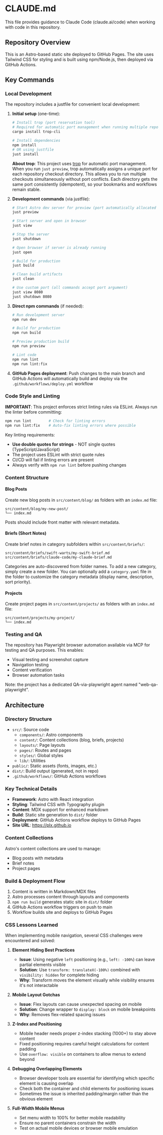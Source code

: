 # CLAUDE.md

This file provides guidance to Claude Code (claude.ai/code) when working with code in this repository.

## Repository Overview

This is an Astro-based static site deployed to GitHub Pages. The site uses Tailwind CSS for styling and is built using npm/Node.js, then deployed via GitHub Actions.

## Key Commands

### Local Development

The repository includes a justfile for convenient local development:

1. **Initial setup** (one-time):
   ```bash
   # Install trop (port reservation tool)
   # Required for automatic port management when running multiple repo checkouts
   cargo install trop-cli

   # Install dependencies
   npm install
   # OR using justfile
   just install
   ```

   **About trop**: This project uses [trop](https://github.com/plx/trop) for automatic port management. When you run `just preview`, trop automatically assigns a unique port for each repository checkout directory. This allows you to run multiple checkouts simultaneously without port conflicts. Each directory gets the same port consistently (idempotent), so your bookmarks and workflows remain stable.

2. **Development commands** (via justfile):
   ```bash
   # Start Astro dev server for preview (port automatically allocated by trop)
   just preview
   
   # Start server and open in browser
   just view
   
   # Stop the server
   just shutdown
   
   # Open browser if server is already running
   just open
   
   # Build for production
   just build
   
   # Clean build artifacts
   just clean
   
   # Use custom port (all commands accept port argument)
   just view 8080
   just shutdown 8080
   ```

3. **Direct npm commands** (if needed):
   ```bash
   # Run development server
   npm run dev
   
   # Build for production
   npm run build
   
   # Preview production build
   npm run preview
   
   # Lint code
   npm run lint
   npm run lint:fix
   ```

4. **GitHub Pages deployment**: Push changes to the main branch and GitHub Actions will automatically build and deploy via the `.github/workflows/deploy.yml` workflow

### Code Style and Linting

**IMPORTANT**: This project enforces strict linting rules via ESLint. Always run the linter before committing:

```bash
npm run lint        # Check for linting errors
npm run lint:fix    # Auto-fix linting errors where possible
```

Key linting requirements:
- **Use double quotes for strings** - NOT single quotes (TypeScript/JavaScript)
- The project uses ESLint with strict quote rules
- CI/CD will fail if linting errors are present
- Always verify with `npm run lint` before pushing changes

### Content Structure

#### Blog Posts
Create new blog posts in `src/content/blog/` as folders with an `index.md` file:
```
src/content/blog/my-new-post/
└── index.md
```

Posts should include front matter with relevant metadata.

#### Briefs (Short Notes)
Create brief notes in category subfolders within `src/content/briefs/`:
```
src/content/briefs/swift-warts/my-swift-brief.md
src/content/briefs/claude-code/my-claude-brief.md
```

Categories are auto-discovered from folder names. To add a new category, simply create a new folder. You can optionally add a `category.yaml` file in the folder to customize the category metadata (display name, description, sort priority).

#### Projects
Create project pages in `src/content/projects/` as folders with an `index.md` file:
```
src/content/projects/my-project/
└── index.md
```

### Testing and QA

The repository has Playwright browser automation available via MCP for testing and QA purposes. This enables:
- Visual testing and screenshot capture
- Navigation testing
- Content verification
- Browser automation tasks

Note: the project has a dedicated QA-via-playwright agent named "web-qa-playwright".

## Architecture

### Directory Structure
- `src/`: Source code
  - `components/`: Astro components
  - `content/`: Content collections (blog, briefs, projects)
  - `layouts/`: Page layouts
  - `pages/`: Routes and pages
  - `styles/`: Global styles
  - `lib/`: Utilities
- `public/`: Static assets (fonts, images, etc.)
- `dist/`: Build output (generated, not in repo)
- `.github/workflows/`: GitHub Actions workflows

### Key Technical Details
- **Framework**: Astro with React integration
- **Styling**: Tailwind CSS with Typography plugin
- **Content**: MDX support for enhanced markdown
- **Build**: Static site generation to `dist/` folder
- **Deployment**: GitHub Actions workflow deploys to GitHub Pages
- **Site URL**: https://plx.github.io

### Content Collections
Astro's content collections are used to manage:
- Blog posts with metadata
- Brief notes
- Project pages

### Build & Deployment Flow
1. Content is written in Markdown/MDX files
2. Astro processes content through layouts and components
3. `npm run build` generates static site in `dist/` folder
4. GitHub Actions workflow triggers on push to main
5. Workflow builds site and deploys to GitHub Pages

### CSS Lessons Learned

When implementing mobile navigation, several CSS challenges were encountered and solved:

1. **Element Hiding Best Practices**
   - **Issue**: Using negative `left` positioning (e.g., `left: -100%`) can leave partial elements visible
   - **Solution**: Use `transform: translateX(-100%)` combined with `visibility: hidden` for complete hiding
   - **Why**: Transform moves the element visually while visibility ensures it's not interactable

2. **Mobile Layout Gotchas**
   - **Issue**: Flex layouts can cause unexpected spacing on mobile
   - **Solution**: Change wrapper to `display: block` on mobile breakpoints
   - **Why**: Removes flex-related spacing issues

3. **Z-Index and Positioning**
   - Mobile header needs proper z-index stacking (1000+) to stay above content
   - Fixed positioning requires careful height calculations for content padding
   - Use `overflow: visible` on containers to allow menus to extend beyond

4. **Debugging Overlapping Elements**
   - Browser developer tools are essential for identifying which specific element is causing overlap
   - Check both the container and child elements for positioning issues
   - Sometimes the issue is inherited padding/margin rather than the obvious element

5. **Full-Width Mobile Menus**
   - Set menu width to 100% for better mobile readability
   - Ensure no parent containers constrain the width
   - Test on actual mobile devices or browser mobile emulation